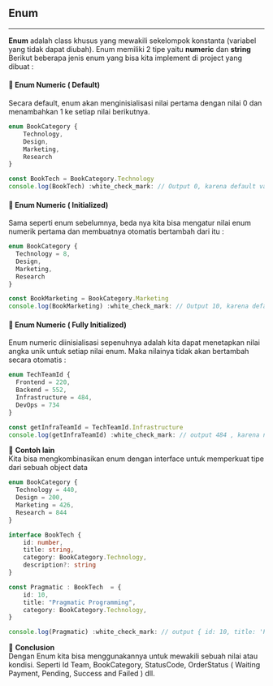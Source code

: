 ## Enum
---
**Enum** adalah class khusus yang mewakili sekelompok konstanta (variabel yang tidak dapat diubah).
Enum memiliki 2 tipe yaitu **numeric** dan **string** <br />
Berikut beberapa jenis enum yang bisa kita implement di project yang dibuat :

#### :crown: Enum Numeric ( Default)
Secara default, enum akan menginisialisasi nilai pertama dengan nilai 0 dan menambahkan 1 ke setiap nilai berikutnya.
```ts
enum BookCategory {
    Technology,
    Design,
    Marketing,
    Research
}

const BookTech = BookCategory.Technology
console.log(BookTech) :white_check_mark: // Output 0, karena default value enum adalah 0
```

#### :crown: Enum Numeric ( Initialized)
Sama seperti enum sebelumnya, beda nya kita bisa mengatur nilai enum numerik pertama dan membuatnya otomatis bertambah dari itu :
```ts
enum BookCategory {
  Technology = 8,
  Design,
  Marketing,
  Research
}

const BookMarketing = BookCategory.Marketing
console.log(BookMarketing) :white_check_mark: // Output 10, karena default value numerik pertama adalah 8
```

#### :crown: Enum Numeric ( Fully Initialized)
Enum numeric diinisialisasi sepenuhnya adalah kita dapat menetapkan nilai angka unik untuk setiap nilai enum. Maka nilainya tidak akan bertambah secara otomatis :
```ts
enum TechTeamId {
  Frontend = 220,
  Backend = 552,
  Infrastructure = 484,
  DevOps = 734
}

const getInfraTeamId = TechTeamId.Infrastructure
console.log(getInfraTeamId) :white_check_mark: // output 484 , karena nilai enum infra sudah diinisialisasikan dengan nilai 484
```

:pushpin: **Contoh lain**<br />
Kita bisa mengkombinasikan enum dengan interface untuk memperkuat tipe dari sebuah object data
```ts
enum BookCategory {
  Technology = 440,
  Design = 200,
  Marketing = 426,
  Research = 844
}

interface BookTech {
    id: number,
    title: string,
    category: BookCategory.Technology,
    description?: string
}

const Pragmatic : BookTech  = {
    id: 10,
    title: "Pragmatic Programming",
    category: BookCategory.Technology,
}

console.log(Pragmatic) :white_check_mark: // output { id: 10, title: 'Pragmatic Programming', category: 440 }
```

:bookmark_tabs: **Conclusion**<br />
Dengan Enum kita bisa menggunakannya untuk mewakili sebuah nilai atau kondisi. Seperti Id Team, BookCategory, StatusCode, OrderStatus ( Waiting Payment, Pending, Success and Failed ) dll.